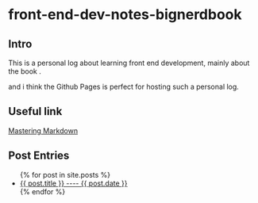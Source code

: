 front-end-dev-notes-bignerdbook
===

## Intro ##
This is a personal log about learning front end development, mainly about the book <Front-End Web Development The Big Nerd Ranch Guide>.

and i think the Github Pages is perfect for hosting such a personal log.

## Useful link ##
[Mastering Markdown](https://guides.github.com/features/mastering-markdown/)

## Post Entries ##
<ul>
  {% for post in site.posts %}
    <li>
      <a href="/front-end-dev-notes-bignerdbook{{ post.url }}">{{ post.title }} ---- {{ post.date }}</a>
    </li>
  {% endfor %}
</ul>

